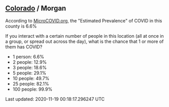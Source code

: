 
## [Colorado](/united-states/colorado) / Morgan

According to [MicroCOVID.org](http://microcovid.org),
the "Estimated Prevalence" of COVID in this county is 6.6%

If you interact with a certain number of people in this location
(all at once in a group, or spread out across the day), what is the chance that
1 or more of them has COVID?

- 1 person: 6.6%
- 2 people: 12.9%
- 3 people: 18.6%
- 5 people: 29.1%
- 10 people: 49.7%
- 25 people: 82.1%
- 100 people: 99.9%

Last updated: 2020-11-19 00:18:17.296247 UTC

